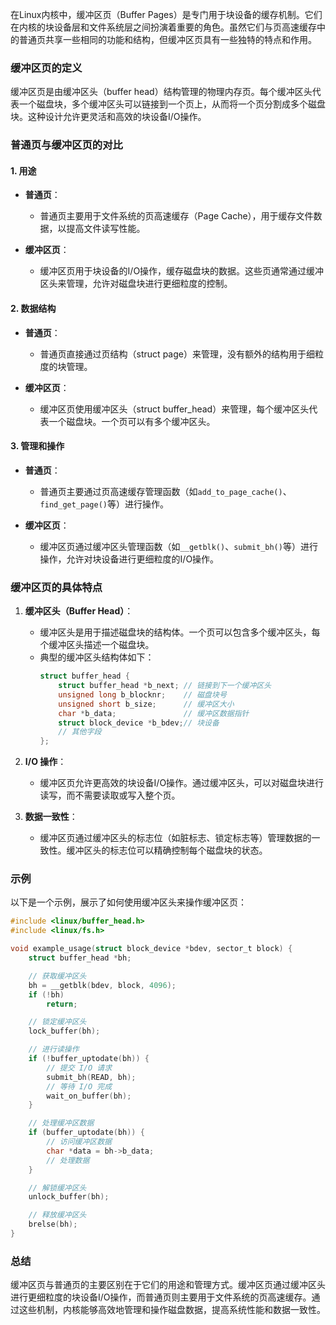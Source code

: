 在Linux内核中，缓冲区页（Buffer Pages）是专门用于块设备的缓存机制。它们在内核的块设备层和文件系统层之间扮演着重要的角色。虽然它们与页高速缓存中的普通页共享一些相同的功能和结构，但缓冲区页具有一些独特的特点和作用。

### 缓冲区页的定义

缓冲区页是由缓冲区头（buffer head）结构管理的物理内存页。每个缓冲区头代表一个磁盘块，多个缓冲区头可以链接到一个页上，从而将一个页分割成多个磁盘块。这种设计允许更灵活和高效的块设备I/O操作。

### 普通页与缓冲区页的对比

#### 1. 用途

- **普通页**：
    - 普通页主要用于文件系统的页高速缓存（Page Cache），用于缓存文件数据，以提高文件读写性能。

- **缓冲区页**：
    - 缓冲区页用于块设备的I/O操作，缓存磁盘块的数据。这些页通常通过缓冲区头来管理，允许对磁盘块进行更细粒度的控制。

#### 2. 数据结构

- **普通页**：
    - 普通页直接通过页结构（struct page）来管理，没有额外的结构用于细粒度的块管理。

- **缓冲区页**：
    - 缓冲区页使用缓冲区头（struct buffer_head）来管理，每个缓冲区头代表一个磁盘块。一个页可以有多个缓冲区头。

#### 3. 管理和操作

- **普通页**：
    - 普通页主要通过页高速缓存管理函数（如`add_to_page_cache()`、`find_get_page()`等）进行操作。

- **缓冲区页**：
    - 缓冲区页通过缓冲区头管理函数（如`__getblk()`、`submit_bh()`等）进行操作，允许对块设备进行更细粒度的I/O操作。

### 缓冲区页的具体特点

1. **缓冲区头（Buffer Head）**：
    - 缓冲区头是用于描述磁盘块的结构体。一个页可以包含多个缓冲区头，每个缓冲区头描述一个磁盘块。
    - 典型的缓冲区头结构体如下：
      ```c
      struct buffer_head {
          struct buffer_head *b_next; // 链接到下一个缓冲区头
          unsigned long b_blocknr;    // 磁盘块号
          unsigned short b_size;      // 缓冲区大小
          char *b_data;               // 缓冲区数据指针
          struct block_device *b_bdev;// 块设备
          // 其他字段
      };
      ```

2. **I/O 操作**：
    - 缓冲区页允许更高效的块设备I/O操作。通过缓冲区头，可以对磁盘块进行读写，而不需要读取或写入整个页。

3. **数据一致性**：
    - 缓冲区页通过缓冲区头的标志位（如脏标志、锁定标志等）管理数据的一致性。缓冲区头的标志位可以精确控制每个磁盘块的状态。

### 示例

以下是一个示例，展示了如何使用缓冲区头来操作缓冲区页：

```c
#include <linux/buffer_head.h>
#include <linux/fs.h>

void example_usage(struct block_device *bdev, sector_t block) {
    struct buffer_head *bh;

    // 获取缓冲区头
    bh = __getblk(bdev, block, 4096);
    if (!bh)
        return;

    // 锁定缓冲区头
    lock_buffer(bh);

    // 进行读操作
    if (!buffer_uptodate(bh)) {
        // 提交 I/O 请求
        submit_bh(READ, bh);
        // 等待 I/O 完成
        wait_on_buffer(bh);
    }

    // 处理缓冲区数据
    if (buffer_uptodate(bh)) {
        // 访问缓冲区数据
        char *data = bh->b_data;
        // 处理数据
    }

    // 解锁缓冲区头
    unlock_buffer(bh);

    // 释放缓冲区头
    brelse(bh);
}
```

### 总结

缓冲区页与普通页的主要区别在于它们的用途和管理方式。缓冲区页通过缓冲区头进行更细粒度的块设备I/O操作，而普通页则主要用于文件系统的页高速缓存。通过这些机制，内核能够高效地管理和操作磁盘数据，提高系统性能和数据一致性。